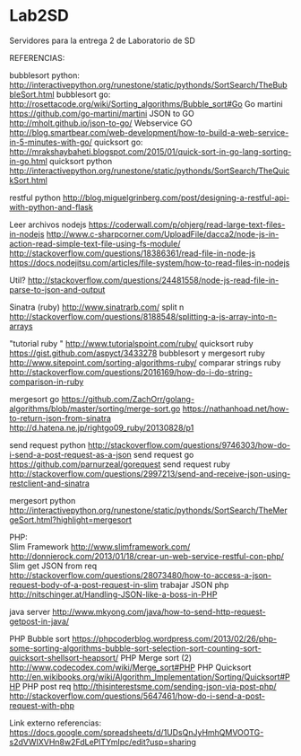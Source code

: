 # Lab2SD
Servidores para la entrega 2 de Laboratorio de SD

REFERENCIAS:

bubblesort python: 	 http://interactivepython.org/runestone/static/pythonds/SortSearch/TheBubbleSort.html
bubblesort go:	 http://rosettacode.org/wiki/Sorting_algorithms/Bubble_sort#Go
Go martini	https://github.com/go-martini/martini
JSON to GO	http://mholt.github.io/json-to-go/
Webservice GO	http://blog.smartbear.com/web-development/how-to-build-a-web-service-in-5-minutes-with-go/
quicksort go:	http://mrakshaybaheti.blogspot.com/2015/01/quick-sort-in-go-lang-sorting-in-go.html
quicksort python	http://interactivepython.org/runestone/static/pythonds/SortSearch/TheQuickSort.html
	
restful python	http://blog.miguelgrinberg.com/post/designing-a-restful-api-with-python-and-flask
	
	
Leer archivos nodejs	https://coderwall.com/p/ohjerg/read-large-text-files-in-nodejs
	http://www.c-sharpcorner.com/UploadFile/dacca2/node-js-in-action-read-simple-text-file-using-fs-module/
	http://stackoverflow.com/questions/18386361/read-file-in-node-js
	https://docs.nodejitsu.com/articles/file-system/how-to-read-files-in-nodejs
	
	
Util?	http://stackoverflow.com/questions/24481558/node-js-read-file-in-parse-to-json-and-output
	
Sinatra (ruby)	http://www.sinatrarb.com/
split n	http://stackoverflow.com/questions/8188548/splitting-a-js-array-into-n-arrays
	
"tutorial ruby
"	http://www.tutorialspoint.com/ruby/
quicksort ruby	https://gist.github.com/aspyct/3433278
bubblesort y mergesort ruby	http://www.sitepoint.com/sorting-algorithms-ruby/
comparar strings ruby	http://stackoverflow.com/questions/2016169/how-do-i-do-string-comparison-in-ruby
	
mergesort go	https://github.com/ZachOrr/golang-algorithms/blob/master/sorting/merge-sort.go
	https://nathanhoad.net/how-to-return-json-from-sinatra
	http://d.hatena.ne.jp/rightgo09_ruby/20130828/p1
	
	
send request python	http://stackoverflow.com/questions/9746303/how-do-i-send-a-post-request-as-a-json
send request go	https://github.com/parnurzeal/gorequest
send request ruby	http://stackoverflow.com/questions/2997213/send-and-receive-json-using-restclient-and-sinatra
	
mergesort python	http://interactivepython.org/runestone/static/pythonds/SortSearch/TheMergeSort.html?highlight=mergesort
	
PHP:	
Slim Framework	http://www.slimframework.com/
	http://donnierock.com/2013/01/18/crear-un-web-service-restful-con-php/
Slim get JSON from req	http://stackoverflow.com/questions/28073480/how-to-access-a-json-request-body-of-a-post-request-in-slim
trabajar JSON php	http://nitschinger.at/Handling-JSON-like-a-boss-in-PHP
	
java server 	http://www.mkyong.com/java/how-to-send-http-request-getpost-in-java/
	
PHP Bubble sort	https://phpcoderblog.wordpress.com/2013/02/26/php-some-sorting-algorithms-bubble-sort-selection-sort-counting-sort-quicksort-shellsort-heapsort/
PHP Merge sort (2)	http://www.codecodex.com/wiki/Merge_sort#PHP
PHP Quicksort	http://en.wikibooks.org/wiki/Algorithm_Implementation/Sorting/Quicksort#PHP
PHP post req	http://thisinterestsme.com/sending-json-via-post-php/
http://stackoverflow.com/questions/5647461/how-do-i-send-a-post-request-with-php	


Link externo referencias: https://docs.google.com/spreadsheets/d/1UDsQnJyHmhQMVOOTG-s2dVWIXVHn8w2FdLePlTYmIpc/edit?usp=sharing
